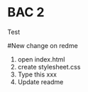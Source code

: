 # BAC 2


Test


#New change on redme
1. open index.html
2. create stylesheet.css
3. Type this xxx
4. Update readme